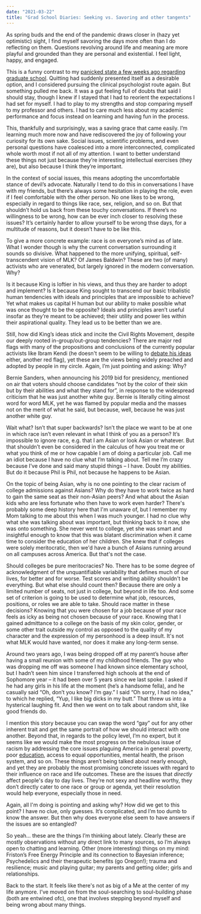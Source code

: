 ```yaml
---
date: "2021-03-22"
title: "Grad School Diaries: Seeking vs. Savoring and other tangents"
---
```


As spring buds and the end of the pandemic draws closer in (hazy yet optimistic) sight, I find myself savoring the days more often than I do reflecting on them. Questions revolving around life and meaning are more playful and grounded than they are personal and existential. I feel light, happy, and engaged.

This is a funny contrast to my [panicked state a few weeks ago regarding graduate school](https://philintheblank.me/blog/2021/02/grad-school-diaries-dancing-with-doubt/). Quitting had suddenly presented itself as a desirable option, and I considered pursuing the clinical psychologist route again. But something pulled me back. It was a gut feeling full of doubts that said I should stay, though I knew if I stayed that I had to reorient the expectations I had set for myself. I had to play to my strengths and stop comparing myself to my professor and others. I had to care much less about my academic performance and focus instead on learning and having fun in the process.

This, thankfully and surprisingly, was a saving grace that came easily. I’m learning much more now and have rediscovered the joy of following your curiosity for its own sake. Social issues, scientific problems, and even personal questions have coalesced into a more interconnected, complicated whole worth most if not all of my attention. I want to better understand these things not just because they’re interesting intellectual exercises (they are), but also because I think they’re important. 

In the context of social issues, this means adopting the uncomfortable stance of devil’s advocate. Naturally I tend to do this in conversations I have with my friends, but there’s always some hesitation in playing the role, even if I feel comfortable with the other person. No one likes to be wrong, especially in regard to things like race, sex, religion, and so on. But that shouldn’t hold us back from these touchy conversations. If there’s no willingness to be wrong, how can be ever inch closer to resolving these issues? It’s certainly harder to allow yourself to be wrong thse days, for a multitude of reasons, but it doesn’t have to be like this.

To give a more concrete example: race is on everyone’s mind as of late. What I wonder though is why the current conversation surrounding it sounds so divisive. What happened to the more unifying, spiritual, self-transcendent vision of MLK? Of James Baldwin? These are two (of many) activists who are venerated, but largely ignored in the modern conversation. Why? 

Is it because King is loftier in his views, and thus they are harder to adopt and implement? Is it because King sought to transcend our basic tribalistic human tendencies with ideals and principles that are impossible to achieve? Yet what makes us capital H human but our ability to make possible what was once thought to be the opposite? Ideals and principles aren’t useful insofar as they’re meant to be achieved; their utility and power lies within their aspirational quality. They lead us to be better than we are. 

Still, how did King’s ideas stick and incite the Civil Rights Movement, despite our deeply rooted in-group/out-group tendencies? There are major red flags with many of the propositions and conclusions of the currently popular activists like Ibram Kendi (he doesn't seem to be willing to [debate his ideas](https://www.youtube.com/watch?v=kMAYJUMpStY&feature=emb_title) either, another red flag), yet these are the views being widely preached and adopted by people in my circle. Again, I’m just pointing and asking: Why? 

Bernie Sanders, when announcing his 2019 bid for presidency, mentioned on air that voters should choose candidates “not by the color of their skin but by their abilities and what they stand for”, in response to the widespread criticism that he was just another white guy. Bernie is literally citing almost word for word MLK, yet he was flamed by popular media and the masses not on the merit of what he said, but because, well, because he was just another white guy. 

Wait what? Isn’t that super backwards? Isn’t the place we want to be at one in which race isn’t even relevant in what I think of you as a person? It’s impossible to ignore race, e.g. that I am Asian or look Asian or whatever. But that shouldn’t even be considered in the calculus of how you treat me or what you think of me or how capable I am of doing a particular job. Call me an idiot because I have no clue what I’m talking about. Tell me I’m crazy because I’ve done and said many stupid things – I have. Doubt my abilities. But do it because Phil is Phil, not because he happens to be Asian.

On the topic of being Asian, why is no one pointing to the clear racism of college admissions against Asians? Why do they have to work twice as hard to gain the same seat as their non-Asian peers? And what about the Asian kids who are less fortunate who then have to work even harder? There's probably some deep history here that I'm unaware of, but I remember my Mom talking to me about this when I was much younger. I had no clue why what she was talking about was important, but thinking back to it now, she was onto something. She never went to college, yet she was smart and insightful enough to know that this was blatant discrimination when it came time to consider the education of her children. She knew that if colleges were solely meritocratic, then we'd have a bunch of Asians running around on all campuses across America. But that's not the case.

Should colleges be pure meritocracies? No. There has to be some degree of acknowledgment of the unquantifiable variability that defines much of our lives, for better and for worse. Test scores and writing ability shouldn't be everything. But what else should count then? Because there are only a limited number of seats, not just in college, but beyond in life too. And some set of criterion is going to be used to determine what job, resources, positions, or roles we are able to take. Should race matter in these decisions? Knowing that you were chosen for a job because of your race feels as icky as being not chosen because of your race. Knowing that I gained admittance to a college on the basis of my skin color, gender, or some other trait outside my control as opposed to the quality of my character and the expression of my personhood is a deep insult. It's not what MLK would have wanted, nor does it make any long-term sense.

Around two years ago, I was being dropped off at my parent’s house after having a small reunion with some of my childhood friends. The guy who was dropping me off was someone I had known since elementary school, but I hadn’t seen him since I transferred high schools at the end of Sophomore year – it had been over 5 years since we last spoke. I asked if he had any girls in his life at the moment (he’s a handsome fella), and he casually said “Oh, don’t you know? I’m gay.” I said “Oh sorry, I had no idea,” to which he replied, “Yup, I like big dicks in my butt.” That threw us into a hysterical laughing fit. And then we went on to talk about random shit, like good friends do. 

I mention this story because you can swap the word “gay” out for any other inherent trait and get the same portrait of how we should interact with one another. Beyond that, in regards to the policy level, I’m no expert, but it seems like we would make the most progress on the nebulous issue of racism by addressing the core issues plaguing America in general: poverty, poor [education](https://twitter.com/webdevmason/status/1123073381673267200), access to equal opportunities, mental health, the prison system, and so on. These things aren’t being talked about nearly enough, and yet they are probably the most promising concrete issues with regard to their influence on race and life outcomes. These are the issues that *directly* affect people's day to day lives. They’re not sexy and headline worthy, they don’t directly cater to one race or group or agenda, yet their resolution would help everyone, especially those in need. 

Again, all I'm doing is pointing and asking why? How did we get to this point? I have no clue, only guesses. It’s complicated, and I’m too dumb to know the answer. But then why does everyone else seem to have answers if the issues are so entangled? 

So yeah… these are the things I’m thinking about lately. Clearly these are mostly observations without any direct link to many sources, so I’m always open to chatting and learning. Other (more interesting) things on my mind: Friston’s Free Energy Principle and its connection to Bayesian inference; Psychedelics and their therapeutic benefits (go Oregon!); trauma and resilience; music and playing guitar; my parents and getting older; girls and relationships.

Back to the start. It feels like there's not as big of a Me at the center of my life anymore. I’ve moved on from the soul-searching to soul-building phase (both are entwined ofc), one that involves stepping beyond myself and being wrong about many things.